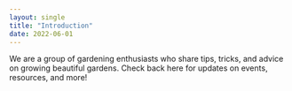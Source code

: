 ```yaml
---  
layout: single  
title: "Introduction"  
date: 2022-06-01  
---  
```


We are a group of gardening enthusiasts who share tips, tricks, and advice on growing beautiful gardens. Check back here for updates on events, resources, and more!
